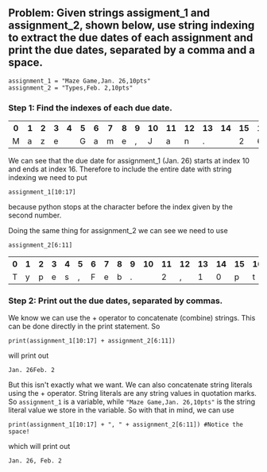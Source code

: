 ## Problem: Given strings assigment\_1 and assignment\_2, shown below, use string indexing to extract the due dates of each assignment and print the due dates, separated by a comma and a space.
    assignment_1 = "Maze Game,Jan. 26,10pts"
	assignment_2 = "Types,Feb. 2,10pts"
### Step 1: Find the indexes of each due date.
<table>
	<tr>
		<th>0</th>
		<th>1</th>
		<th>2</th>
		<th>3</th>
		<th>4</th>
		<th>5</th>
		<th>6</th>
		<th>7</th>
		<th>8</th>
		<th>9</th>
		<th>10</th>
		<th>11</th>
		<th>12</th>
		<th>13</th>
		<th>14</th>
		<th>15</th>
		<th>16</th>
		<th>17</th>
		<th>18</th>
		<th>19</th>
		<th>20</th>
		<th>21</th>
		<th>22</th>
	</tr>
	<tr>
		<td>M</td>
		<td>a</td>
		<td>z</td>
		<td>e</td>
		<td> </td>
		<td>G</td>
		<td>a</td>
		<td>m</td>
		<td>e</td>
		<td>,</td>
		<td>J</td>
		<td>a</td>
		<td>n</td>
		<td>.</td>
		<td> </td>
		<td>2</td>
		<td>6</td>
		<td>,</td>
		<td>1</td>
		<td>0</td>
		<td>p</td>
		<td>t</td>
		<td>s</td>
	</tr>
</table>

We can see that the due date for assignment_1 (Jan. 26) starts at index 10 and ends at index 16. Therefore to include the entire date with string indexing we need to put 

	assignment_1[10:17]
because python stops at the character before the index given by the second number. 

Doing the same thing for assignment_2 we can see we need to use 

	assignment_2[6:11]

<table>
	<tr>
		<th>0</th>
		<th>1</th>
		<th>2</th>
		<th>3</th>
		<th>4</th>
		<th>5</th>
		<th>6</th>
		<th>7</th>
		<th>8</th>
		<th>9</th>
		<th>10</th>
		<th>11</th>
		<th>12</th>
		<th>13</th>
		<th>14</th>
		<th>15</th>
		<th>16</th>
		<th>17</th>
	</tr>
	<tr>
		<td>T</td>
		<td>y</td>
		<td>p</td>
		<td>e</td>
		<td>s</td>
		<td>,</td>
		<td>F</td>
		<td>e</td>
		<td>b</td>
		<td>.</td>
		<td> </td>
		<td>2</td>
		<td>,</td>
		<td>1</td>
		<td>0</td>
		<td>p</td>
		<td>t</td>
		<td>s</td>
	</tr>
</table> 

### Step 2: Print out the due dates, separated by commas. 
We know we can use the + operator to concatenate (combine) strings. This can be done directly in the print statement. So 

	print(assignment_1[10:17] + assignment_2[6:11]) 
will print out 

	Jan. 26Feb. 2

But this isn't exactly what we want. We can also concatenate string literals using the + operator. String literals are any string values in quotation marks. So `assignment_1` is a variable, while `"Maze Game,Jan. 26,10pts"` is the string literal value we store in the variable. So with that in mind, we can use 

	print(assignment_1[10:17] + ", " + assignment_2[6:11]) #Notice the space!
which will print out 
	
	Jan. 26, Feb. 2
